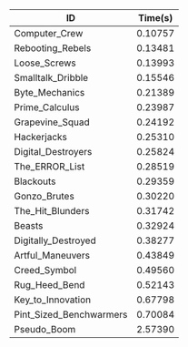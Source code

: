 |ID|Time(s)|
|-|-|
|Computer_Crew|0.10757|
|Rebooting_Rebels|0.13481|
|Loose_Screws|0.13993|
|Smalltalk_Dribble|0.15546|
|Byte_Mechanics|0.21389|
|Prime_Calculus|0.23987|
|Grapevine_Squad|0.24192|
|Hackerjacks|0.25310|
|Digital_Destroyers|0.25824|
|The_ERROR_List|0.28519|
|Blackouts|0.29359|
|Gonzo_Brutes|0.30220|
|The_Hit_Blunders|0.31742|
|Beasts|0.32924|
|Digitally_Destroyed|0.38277|
|Artful_Maneuvers|0.43849|
|Creed_Symbol|0.49560|
|Rug_Heed_Bend|0.52143|
|Key_to_Innovation|0.67798|
|Pint_Sized_Benchwarmers|0.70084|
|Pseudo_Boom|2.57390|
